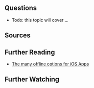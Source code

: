 ## Questions
- Todo: this topic will cover ...

## Sources

## Further Reading
- [The many offline options for iOS Apps](https://bit.ly/3FyzeGD)

## Further Watching 


